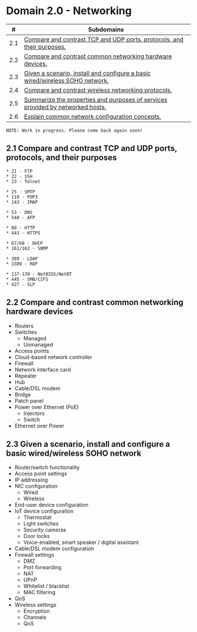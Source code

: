 # Domain 2.0 - Networking

| # | Subdomains   | 
|---|---|
|2.1 | [Compare and contrast TCP and UDP ports, protocols, and their purposes.](https://github.com/erich-tech/A_Plus/tree/main/Core_1-Domain_1#11-given-a-scenario-install-and-configure-laptop-hardware-and-components) |
|2.2 | [Compare and contrast common networking hardware devices.](https://github.com/erich-tech/A_Plus/tree/main/Core_1-Domain_1#12-given-a-scenario-install-components-within-the-display-of-a-laptop) |
|2.3 | [Given a scenario, install and configure a basic wired/wireless SOHO network.](https://github.com/erich-tech/A_Plus/tree/main/Core_1-Domain_1#13-given-a-scenario-use-appropriate-laptop-features) |
|2.4 | [Compare and contrast wireless networking protocols.](https://github.com/erich-tech/A_Plus/tree/main/Core_1-Domain_1#14-compare-and-contrast-characteristics-of-various-types-of-other-mobile-devices) |
|2.5 | [Summarize the properties and purposes of services provided by networked hosts.](https://github.com/erich-tech/A_Plus/tree/main/Core_1-Domain_1#15-given-a-scenario-connect-and-configure-accessories-and-ports-of-other-mobile-devices) |
|2.6 | [Explain common network configuration concepts.](https://github.com/erich-tech/A_Plus/tree/main/Core_1-Domain_1#16-given-a-scenario-configure-basic-mobile-device-network-connectivity-and-application-support) |


```
NOTE: Work in progress. Please come back again soon! 
```
## 2.1 Compare and contrast TCP and UDP ports, protocols, and their purposes

~~~~
* 21 - FTP
* 22 - SSH
* 23 - Telnet
~~~~ 
~~~
* 25 - SMTP
* 110 - POP3
* 143 - IMAP
~~~
~~~
* 53 - DNS
* 548 - AFP
~~~
~~~
* 80 - HTTP
* 443 - HTTPS
~~~
~~~
* 67/68 - DHCP
* 161/162 - SNMP
~~~
~~~
* 389 - LDAP
* 3389 - RDP
~~~
~~~
* 137-139 - NetBIOS/NetBT
* 445 - SMB/CIFS
* 427 - SLP
~~~

## 2.2 Compare and contrast common networking hardware devices
* Routers
* Switches
	* Managed
	* Unmanaged
* Access points
* Cloud-based network controller
* Firewall
* Network interface card
* Repeater
* Hub
* Cable/DSL modem
* Bridge
* Patch panel
* Power over Ethernet (PoE)
	* Injectors
	* Switch
* Ethernet over Power
## 2.3 Given a scenario, install and configure a basic wired/wireless SOHO network
* Router/switch functionality
* Access point settings
* IP addressing
* NIC configuration
	* Wired
	* Wireless
* End-user device configuration
* IoT device configuration
	* Thermostat
	* Light switches
	* Security cameras
	* Door locks
	* Voice-enabled, smart speaker / digital assistant
* Cable/DSL modem configuration
* Firewall settings
	* DMZ
	* Port forwarding
	* NAT
	* UPnP
	* Whitelist / blacklist
	* MAC filtering
* QoS
* Wireless settings
	* Encryption
	* Channels
	* QoS
